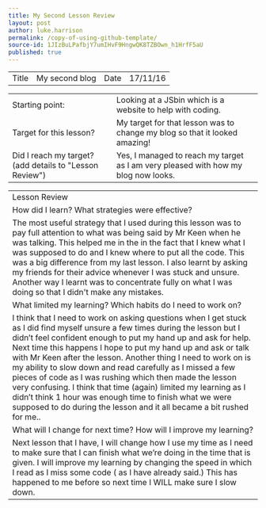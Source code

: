 ```yaml
---
title: My Second Lesson Review
layout: post
author: luke.harrison
permalink: /copy-of-using-github-template/
source-id: 1JIzBuLPafbjY7umIHvF9HngwQK8TZBOwn_h1HrfF5aU
published: true
---
```

<table>
  <tr>
    <td>Title</td>
    <td>My second blog
</td>
    <td>Date</td>
    <td>17/11/16</td>
  </tr>
</table>


<table>
  <tr>
    <td>Starting point:</td>
    <td>Looking at a JSbin which is a website to help with coding.</td>
  </tr>
  <tr>
    <td>Target for this lesson?</td>
    <td>My target for that lesson was to change my blog so that it looked amazing!</td>
  </tr>
  <tr>
    <td>Did I reach my target? 
(add details to "Lesson Review")</td>
    <td>Yes, I managed to reach my target as I am very pleased with how my blog now looks.</td>
  </tr>
</table>


<table>
  <tr>
    <td>Lesson Review</td>
  </tr>
  <tr>
    <td>How did I learn? What strategies were effective? </td>
  </tr>
  <tr>
    <td>The most useful strategy that I used during this lesson was to pay full attention to what was being said by Mr Keen when he was talking. This helped me in the in the fact that I knew what I was supposed to do and I knew where to put all the code. This was a big difference from my last lesson.
I also learnt by asking my friends for their advice whenever I was stuck and unsure. Another way I learnt was to concentrate fully on what I was doing so that I didn't make any mistakes.
</td>
  </tr>
  <tr>
    <td>What limited my learning? Which habits do I need to work on? </td>
  </tr>
  <tr>
    <td>I think that I need to work on asking questions when I get stuck as I did find myself unsure a few times during the lesson but I didn’t feel confident enough to put my hand up and ask for help.  Next time this happens I hope to put my hand up and ask or talk with Mr Keen after the lesson. Another thing I need to work on is my ability to slow down and read carefully as I missed a few pieces of code as I was rushing which then made the lesson very confusing. 
I think that time (again) limited my learning as I didn’t think 1 hour was enough time to finish what we were supposed to do during the lesson and it all became a bit rushed for me..</td>
  </tr>
  <tr>
    <td>What will I change for next time? How will I improve my learning?</td>
  </tr>
  <tr>
    <td>Next lesson that I have, I will change how I use my time as I need to make sure that I can finish what we’re doing in the time that is given.
I will improve my learning by changing the speed in which I read as I miss some code ( as I have already said.) This has happened to me before so next time I WILL make sure I slow down.
 
 </td>
  </tr>
</table>


